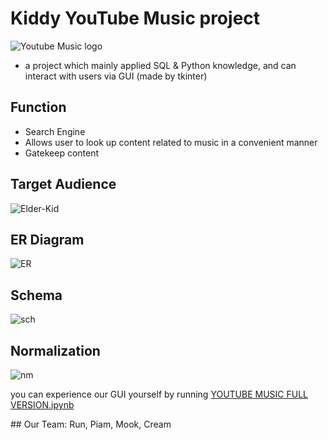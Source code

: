 # Kiddy YouTube Music project
![Youtube Music logo](https://fscl01.fonpit.de/userfiles/7314075/image/youtube-music-logo-2.jpg)

- a project which mainly applied SQL & Python knowledge, and can interact with users via GUI (made by tkinter)

## Function
- Search Engine
- Allows user to look up content related to music in a convenient manner
- Gatekeep content


## Target Audience

![Elder-Kid](https://i.ibb.co/2y76JcS/Screenshot-2021-07-25-13-07-03-264.png)

## ER Diagram

![ER](https://i.ibb.co/6R5nHdb/Screenshot-2021-07-25-13-07-03-264.png)

## Schema

![sch](https://i.ibb.co/bPYy1CS/Screenshot-2021-07-25-13-07-03-264.png)

## Normalization 
![nm](https://i.ibb.co/LN32r3c/Screenshot-2021-07-25-13-07-03-264.png)



you can experience our GUI yourself by running [YOUTUBE MUSIC FULL VERSION.ipynb](https://github.com/wallik2/My_project/blob/main/YoutubeMusicSearchEngine/YOUTUBE%20MUSIC%20FULL%20VERSION.ipynb)

<l>
## Our Team:
Run, Piam, Mook, Cream
